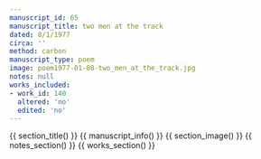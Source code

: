 ```yaml
---
manuscript_id: 65
manuscript_title: two men at the track
dated: 8/1/1977
circa: ''
method: carbon
manuscript_type: poem
image: poem1977-01-08-two_men_at_the_track.jpg
notes: null
works_included:
- work_id: 140
  altered: 'no'
  edited: 'no'
---
```


{{ section_title() }}
{{ manuscript_info() }}
{{ section_image() }}
{{ notes_section() }}
{{ works_section() }}
